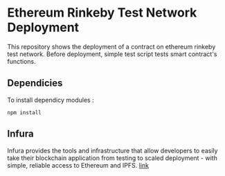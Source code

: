 # Ethereum Rinkeby Test Network Deployment

This repository shows the deployment of a contract on ethereum rinkeby test network. Before deployment, simple test script tests smart contract's functions.


Dependicies
------
To install dependicy modules :

``` mark
npm install
```

Infura
------

Infura provides the tools and infrastructure that allow developers to easily take their blockchain application from testing to scaled deployment - with simple, reliable access to Ethereum and IPFS. [link](https://infura.io/faq)
